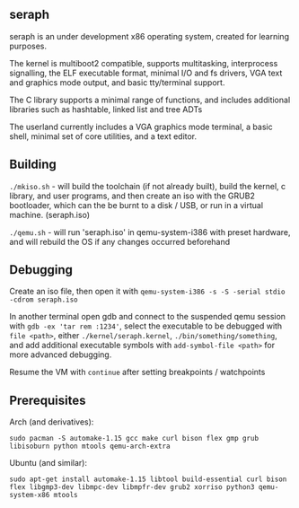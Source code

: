 ## seraph
seraph is an under development x86 operating system, created for learning purposes.

The kernel is multiboot2 compatible, supports multitasking, interprocess signalling, the ELF executable format, minimal I/O and fs drivers, VGA text and graphics mode output, and basic tty/terminal support.

The C library supports a minimal range of functions, and includes additional libraries such as hashtable, linked list and tree ADTs

The userland currently includes a VGA graphics mode terminal, a basic shell, minimal set of core utilities, and a text editor.

## Building
`./mkiso.sh` - will build the toolchain (if not already built), build the kernel, c library, and user programs, and then create an iso with the GRUB2 bootloader, which can the be burnt to a disk / USB, or run in a virtual machine. (seraph.iso)

`./qemu.sh` - will run 'seraph.iso' in qemu-system-i386 with preset hardware, and will rebuild the OS if any changes occurred beforehand

## Debugging
Create an iso file, then open it with `qemu-system-i386 -s -S -serial stdio -cdrom seraph.iso`

In another terminal open gdb and connect to the suspended qemu session with `gdb -ex 'tar rem :1234'`, select the executable to be debugged with `file <path>`, either `./kernel/seraph.kernel`, `./bin/something/something`, and add additional executable symbols with `add-symbol-file <path>` for more advanced debugging.

Resume the VM with `continue` after setting breakpoints / watchpoints

## Prerequisites
Arch (and derivatives):

`sudo pacman -S automake-1.15 gcc make curl bison flex gmp grub libisoburn python mtools qemu-arch-extra`

Ubuntu (and similar):

`sudo apt-get install automake-1.15 libtool build-essential curl bison flex libgmp3-dev libmpc-dev libmpfr-dev grub2 xorriso python3 qemu-system-x86 mtools`
